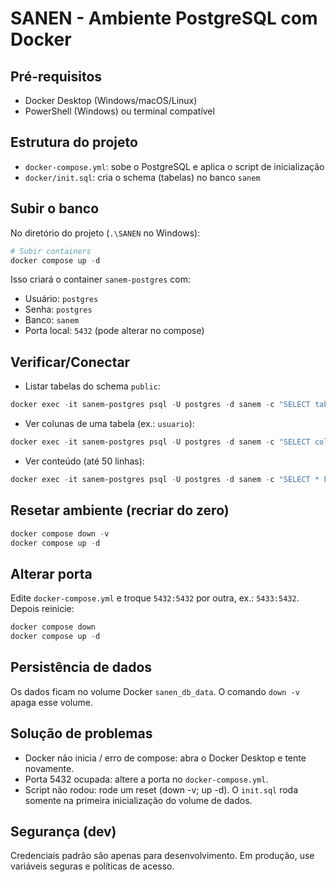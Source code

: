 # SANEN - Ambiente PostgreSQL com Docker

## Pré-requisitos
- Docker Desktop (Windows/macOS/Linux)
- PowerShell (Windows) ou terminal compatível

## Estrutura do projeto
- `docker-compose.yml`: sobe o PostgreSQL e aplica o script de inicialização
- `docker/init.sql`: cria o schema (tabelas) no banco `sanem`

## Subir o banco
No diretório do projeto (`.\SANEN` no Windows):

```powershell
# Subir containers
docker compose up -d

```

Isso criará o container `sanem-postgres` com:
- Usuário: `postgres`
- Senha: `postgres`
- Banco: `sanem`
- Porta local: `5432` (pode alterar no compose)

## Verificar/Conectar
- Listar tabelas do schema `public`:
```powershell
docker exec -it sanem-postgres psql -U postgres -d sanem -c "SELECT table_name FROM information_schema.tables WHERE table_schema='public' ORDER BY 1;"
```

- Ver colunas de uma tabela (ex.: `usuario`):
```powershell
docker exec -it sanem-postgres psql -U postgres -d sanem -c "SELECT column_name, data_type, is_nullable, column_default FROM information_schema.columns WHERE table_schema='public' AND table_name='usuario' ORDER BY ordinal_position;"
```

- Ver conteúdo (até 50 linhas):
```powershell
docker exec -it sanem-postgres psql -U postgres -d sanem -c "SELECT * FROM usuario LIMIT 50;"
```

## Resetar ambiente (recriar do zero)
```powershell
docker compose down -v
docker compose up -d
```

## Alterar porta
Edite `docker-compose.yml` e troque `5432:5432` por outra, ex.: `5433:5432`. Depois reinicie:
```powershell
docker compose down
docker compose up -d
```

## Persistência de dados
Os dados ficam no volume Docker `sanen_db_data`. O comando `down -v` apaga esse volume.

## Solução de problemas
- Docker não inicia / erro de compose: abra o Docker Desktop e tente novamente.
- Porta 5432 ocupada: altere a porta no `docker-compose.yml`.
- Script não rodou: rode um reset (down -v; up -d). O `init.sql` roda somente na primeira inicialização do volume de dados.

## Segurança (dev)
Credenciais padrão são apenas para desenvolvimento. Em produção, use variáveis seguras e políticas de acesso.
